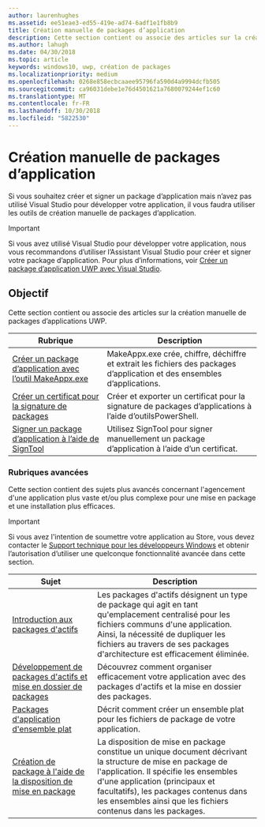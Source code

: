 ```yaml
---
author: laurenhughes
ms.assetid: ee51eae3-ed55-419e-ad74-6adf1e1fb8b9
title: Création manuelle de packages d’application
description: Cette section contient ou associe des articles sur la création manuelle de packages d’applications UWP.
ms.author: lahugh
ms.date: 04/30/2018
ms.topic: article
keywords: windows10, uwp, création de packages
ms.localizationpriority: medium
ms.openlocfilehash: 0268e858ecbcaaee95796fa590d4a9994dcfb505
ms.sourcegitcommit: ca96031debe1e76d4501621a7680079244ef1c60
ms.translationtype: MT
ms.contentlocale: fr-FR
ms.lasthandoff: 10/30/2018
ms.locfileid: "5822530"
---
```

# <a name="manual-app-packaging"></a>Création manuelle de packages d’application

Si vous souhaitez créer et signer un package d’application mais n’avez pas utilisé Visual Studio pour développer votre application, il vous faudra utiliser les outils de création manuelle de packages d’application.

> [!IMPORTANT] 
> Si vous avez utilisé Visual Studio pour développer votre application, nous vous recommandons d’utiliser l’Assistant Visual Studio pour créer et signer votre package d’application. Pour plus d’informations, voir [Créer un package d’application UWP avec Visual Studio](https://msdn.microsoft.com/windows/uwp/packaging/packaging-uwp-apps).

## <a name="purpose"></a>Objectif

Cette section contient ou associe des articles sur la création manuelle de packages d’applications UWP.

| Rubrique | Description |
|-------|-------------|
| [Créer un package d’application avec l’outil MakeAppx.exe](create-app-package-with-makeappx-tool.md) | MakeAppx.exe crée, chiffre, déchiffre et extrait les fichiers des packages d’application et des ensembles d’applications. |
| [Créer un certificat pour la signature de packages](create-certificate-package-signing.md) | Créer et exporter un certificat pour la signature de packages d’applications à l’aide d’outilsPowerShell. |
| [Signer un package d’application à l’aide de SignTool](sign-app-package-using-signtool.md) | Utilisez SignTool pour signer manuellement un package d’application à l’aide d’un certificat. |

### <a name="advanced-topics"></a>Rubriques avancées

Cette section contient des sujets plus avancés concernant l'agencement d'une application plus vaste et/ou plus complexe pour une mise en package et une installation plus efficaces. 

> [!IMPORTANT]
> Si vous avez l'intention de soumettre votre application au Store, vous devez contacter le [Support technique pour les développeurs Windows](https://developer.microsoft.com/windows/support) et obtenir l’autorisation d’utiliser une quelconque fonctionnalité avancée dans cette section.


| Sujet | Description |
|-------|-------------|
| [Introduction aux packages d'actifs](asset-packages.md) | Les packages d'actifs désignent un type de package qui agit en tant qu'emplacement centralisé pour les fichiers communs d'une application. Ainsi, la nécessité de dupliquer les fichiers au travers de ses packages d'architecture est efficacement éliminée. |
| [Développement de packages d'actifs et mise en dossier de packages](package-folding.md) | Découvrez comment organiser efficacement votre application avec des packages d'actifs et la mise en dossier des packages. |
| [Packages d'application d'ensemble plat](flat-bundles.md) | Décrit comment créer un ensemble plat pour les fichiers de package de votre application. |
| [Création de package à l'aide de la disposition de mise en package](packaging-layout.md) | La disposition de mise en package constitue un unique document décrivant la structure de mise en package de l'application. Il spécifie les ensembles d'une application (principaux et facultatifs), les packages contenus dans les ensembles ainsi que les fichiers contenus dans les packages. |
